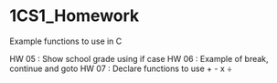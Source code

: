 # 1CS1_Homework
Example functions to use in C

HW 05 : Show school grade using if case
HW 06 : Example of break, continue and goto
HW 07 : Declare functions to use + - x ÷
